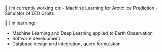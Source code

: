 🔭 I’m currently working on:
     - Machine Learning for Arctic Ice Prediction 
     - Simulator of LEO Orbits 

🌱 I'm learning:
   - Machine Learning and Deep Learning applied to Earth Observation
   - Software development 
   - Database design and integration, query formulation



